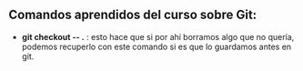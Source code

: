 ## Comandos aprendidos del curso sobre Git:

- **git checkout -- .** : esto hace que si por ahí borramos algo que no quería, podemos recuperlo con este comando si es que lo guardamos antes en git.